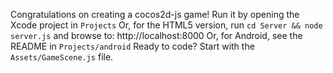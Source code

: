   Congratulations on creating a cocos2d-js game!
  Run it by opening the Xcode project in `Projects`
  Or, for the HTML5 version, run `cd Server && node server.js` and browse to: http://localhost:8000
  Or, for Android, see the README in `Projects/android`
  Ready to code? Start with the `Assets/GameScene.js` file.
